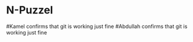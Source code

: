 # N-Puzzel
#Kamel confirms that git is working just fine
#Abdullah confirms that git is working just fine
